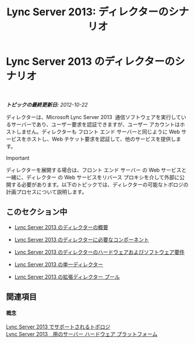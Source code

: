 ﻿---
title: 'Lync Server 2013: ディレクターのシナリオ'
TOCTitle: ディレクターのシナリオ
ms:assetid: d2cf384a-0860-4779-80ce-cba2543be322
ms:mtpsurl: https://technet.microsoft.com/ja-jp/library/Gg398908(v=OCS.15)
ms:contentKeyID: 48273720
ms.date: 07/20/2017
mtps_version: v=OCS.15
ms.translationtype: HT
---

# Lync Server 2013 のディレクターのシナリオ

 

_**トピックの最終更新日:** 2012-10-22_

ディレクターは、Microsoft Lync Server 2013  通信ソフトウェアを実行しているサーバーであり、ユーザー要求を認証できますが、ユーザー アカウントはホストしません。ディレクターも フロント エンド サーバーと同じように Web サービスをホストし、Web チケット要求を認証して、他のサービスを提供します。


> [!IMPORTANT]
> ディレクターを展開する場合は、フロント エンド サーバー の Web サービスと一緒に、ディレクター の Web サービスをリバース プロキシを介して外部に公開する必要があります。以下のトピックでは、ディレクターの可能なトポロジの計画プロセスについて説明します。



## このセクション中

  - [Lync Server 2013 のディレクターの概要](lync-server-2013-overview-of-the-director.md)

  - [Lync Server 2013 のディレクターに必要なコンポーネント](lync-server-2013-components-required-for-the-director.md)

  - [Lync Server 2013 のディレクターのハードウェアおよびソフトウェア要件](lync-server-2013-hardware-and-software-requirements-for-the-director.md)

  - [Lync Server 2013 の単一ディレクター](lync-server-2013-single-director.md)

  - [Lync Server 2013 の拡張ディレクター プール](lync-server-2013-scaled-director-pool.md)

## 関連項目

#### 概念

[Lync Server 2013 でサポートされるトポロジ](lync-server-2013-supported-topologies.md)  
[Lync Server 2013　用のサーバー ハードウェア プラットフォーム](lync-server-2013-server-hardware-platforms.md)

